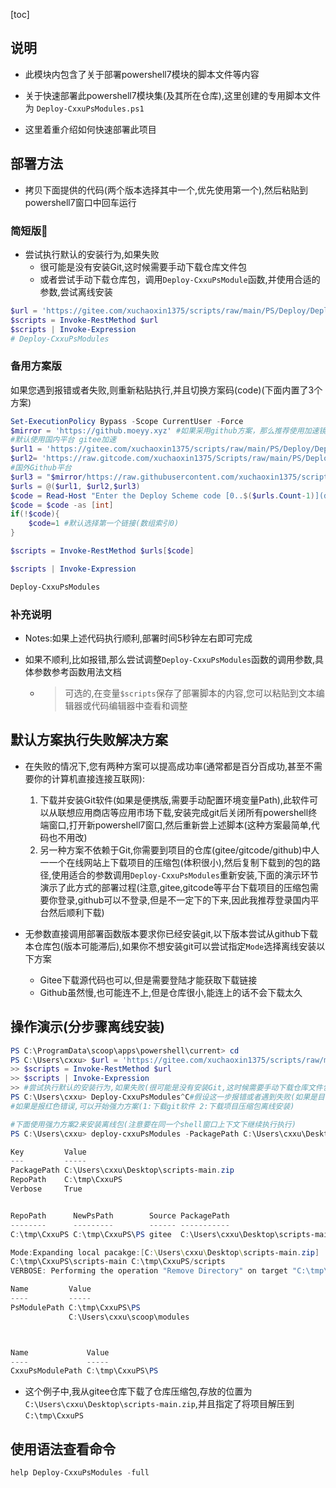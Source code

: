 [toc]

## 说明

- 此模块内包含了关于部署powershell7模块的脚本文件等内容
- 关于快速部署此powershell7模块集(及其所在仓库),这里创建的专用脚本文件为 `Deploy-CxxuPsModules.ps1`

- 这里着重介绍如何快速部署此项目

## 部署方法

- 拷贝下面提供的代码(两个版本选择其中一个,优先使用第一个),然后粘贴到powershell7窗口中回车运行

### 简短版👺

- 尝试执行默认的安装行为,如果失败
  - 很可能是没有安装Git,这时候需要手动下载仓库文件包
  - 或者尝试手动下载仓库包，调用`Deploy-CxxuPsModule`函数,并使用合适的参数,尝试离线安装
    

```powershell
$url = 'https://gitee.com/xuchaoxin1375/scripts/raw/main/PS/Deploy/Deploy-CxxuPsModules.ps1'
$scripts = Invoke-RestMethod $url
$scripts | Invoke-Expression
# Deploy-CxxuPsModules 
```



### 备用方案版

如果您遇到报错或者失败,则重新粘贴执行,并且切换方案码(code)(下面内置了3个方案)

```powershell
Set-ExecutionPolicy Bypass -Scope CurrentUser -Force
$mirror = 'https://github.moeyy.xyz' #如果采用github方案，那么推荐使用加速镜像来下载脚本文件，如果此镜像不可用，请自行搜搜可用镜像，然后替换此值即可
#默认使用国内平台 gitee加速
$url1 = 'https://gitee.com/xuchaoxin1375/scripts/raw/main/PS/Deploy/Deploy-CxxuPsModules.ps1'
$url2= 'https://raw.gitcode.com/xuchaoxin1375/Scripts/raw/main/PS/Deploy/Deploy-CxxuPsModules.ps1'
#国外Github平台
$url3 = "$mirror/https://raw.githubusercontent.com/xuchaoxin1375/scripts/refs/heads/main/PS/Deploy/Deploy-CxxuPsModules.ps1"
$urls = @($url1, $url2,$url3)
$code = Read-Host "Enter the Deploy Scheme code [0..$($urls.Count-1)](default:1)"
$code = $code -as [int]
if(!$code){
	$code=1 #默认选择第一个链接(数组索引0)
}

$scripts = Invoke-RestMethod $urls[$code]

$scripts | Invoke-Expression

Deploy-CxxuPsModules 

```



### 补充说明

- Notes:如果上述代码执行顺利,部署时间5秒钟左右即可完成

- 如果不顺利,比如报错,那么尝试调整`Deploy-CxxuPsModules`函数的调用参数,具体参数参考函数用法文档

  - > 可选的,在变量`$scripts`保存了部署脚本的内容,您可以粘贴到文本编辑器或代码编辑器中查看和调整


## 默认方案执行失败解决方案

- 在失败的情况下,您有两种方案可以提高成功率(通常都是百分百成功,甚至不需要你的计算机直接连接互联网):
  1. 下载并安装Git软件(如果是便携版,需要手动配置环境变量Path),此软件可以从联想应用商店等应用市场下载,安装完成git后关闭所有powershell终端窗口,打开新powershell7窗口,然后重新尝上述脚本(这种方案最简单,代码也不用改)
  2. 另一种方案不依赖于Git,你需要到项目的仓库(gitee/gitcode/github)中人一一个在线网站上下载项目的压缩包(体积很小),然后复制下载到的包的路径,使用适合的参数调用`Deploy-CxxuPsModules`重新安装,下面的演示环节演示了此方式的部署过程(注意,gitee,gitcode等平台下载项目的压缩包需要你登录,github可以不登录,但是不一定下的下来,因此我推荐登录国内平台然后顺利下载)

- 无参数直接调用部署函数版本要求你已经安装git,以下版本尝试从github下载本仓库包(版本可能滞后),如果你不想安装git可以尝试指定`Mode`选择离线安装以下方案
  - Gitee下载源代码也可以,但是需要登陆才能获取下载链接
  - Github虽然慢,也可能连不上,但是仓库很小,能连上的话不会下载太久



## 操作演示(分步骤离线安装)

```powershell
PS C:\ProgramData\scoop\apps\powershell\current> cd
PS C:\Users\cxxu> $url = 'https://gitee.com/xuchaoxin1375/scripts/raw/main/PS/Deploy/Deploy-CxxuPsModules.ps1'
>> $scripts = Invoke-RestMethod $url
>> $scripts | Invoke-Expression
>> #尝试执行默认的安装行为,如果失败(很可能是没有安装Git,这时候需要手动下载仓库文件包),尝试手动调用Deploy-CxxuPsModule函数,并使用合适的参数,尝试离线安装
PS C:\Users\cxxu> Deploy-CxxuPsModules^C#假设这一步报错或者遇到失败(如果是目录名冲突,那么您可在调用`Deploy-CxxuPsModules`时使用路径RepoPath参数新指定取值,或者使用Force选项)
#如果是报红色错误,可以开始强力方案(1:下载git软件 2:下载项目压缩包离线安装)

#下面使用强力方案2来安装离线包(注意要在同一个shell窗口上下文下继续执行执行)
PS C:\Users\cxxu> deploy-cxxuPsModules -PackagePath C:\Users\cxxu\Desktop\scripts-main.zip -RepoPath C:\tmp\CxxuPS -Verbose

Key         Value
---         -----
PackagePath C:\Users\cxxu\Desktop\scripts-main.zip
RepoPath    C:\tmp\CxxuPS
Verbose     True


RepoPath      NewPsPath        Source PackagePath                            Mode    Force
--------      ---------        ------ -----------                            ----    -----
C:\tmp\CxxuPS C:\tmp\CxxuPS\PS gitee  C:\Users\cxxu\Desktop\scripts-main.zip Default False

Mode:Expanding local pacakge:[C:\Users\cxxu\Desktop\scripts-main.zip]
C:\tmp\CxxuPS\scripts-main C:\tmp\CxxuPS/scripts
VERBOSE: Performing the operation "Remove Directory" on target "C:\tmp\CxxuPS\scripts-main".

Name         Value
----         -----
PsModulePath C:\tmp\CxxuPS\PS
             C:\Users\cxxu\scoop\modules



Name             Value
----             -----
CxxuPsModulePath C:\tmp\CxxuPS\PS


```

- 这个例子中,我从gitee仓库下载了仓库压缩包,存放的位置为`C:\Users\cxxu\Desktop\scripts-main.zip`,并且指定了将项目解压到`C:\tmp\CxxuPS`



## 使用语法查看命令

```powershell
help Deploy-CxxuPsModules -full
```


